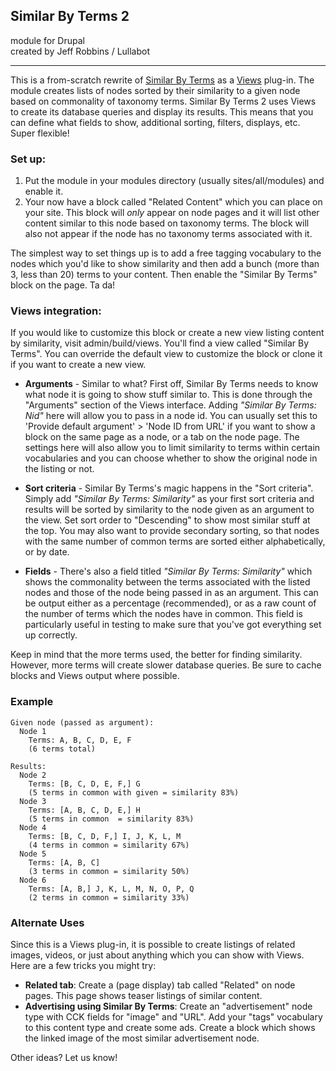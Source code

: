 ## Similar By Terms 2 ##
module for Drupal  
created by Jeff Robbins / Lullabot
- - - - - - - - - - - - - - - - - -

This is a from-scratch rewrite of [Similar By Terms](http://drupal.org/project/similarterms) as a [Views](http://drupal.org/project/views) plug-in. The module creates lists of nodes sorted by their similarity to a given node based on commonality of taxonomy terms. Similar By Terms 2 uses Views to create its database queries and display its results. This means that you can define what fields to show, additional sorting, filters, displays, etc. Super flexible!

### Set up: ###

1) Put the module in your modules directory (usually sites/all/modules) and enable it.
2) Your now have a block called "Related Content" which you can place on your site. This block will *only* appear on node pages and it will list other content similar to this node based on taxonomy terms. The block will also not appear if the node has no taxonomy terms associated with it.

The simplest way to set things up is to add a free tagging vocabulary to the nodes which you'd like to show similarity and then add a bunch (more than 3, less than 20) terms to your content. Then enable the "Similar By Terms" block on the page. Ta da!

### Views integration: ###

If you would like to customize this block or create a new view listing content by similarity, visit admin/build/views. You'll find a view called "Similar By Terms". You can override the default view to customize the block or clone it if you want to create a new view.

- **Arguments** - Similar to what? First off, Similar By Terms needs to know what node it is going to show stuff similar to. This is done through the "Arguments" section of the Views interface. Adding *"Similar By Terms: Nid"* here will allow you to pass in a node id. You can usually set this to 'Provide default argument' > 'Node ID from URL' if you want to show a block on the same page as a node, or a tab on the node page. The settings here will also allow you to limit similarity to terms within certain vocabularies and you can choose whether to show the original node in the listing or not.

- **Sort criteria** - Similar By Terms's magic happens in the "Sort criteria". Simply add *"Similar By Terms: Similarity"* as your first sort criteria and results will be sorted by similarity to the node given as an argument to the view. Set sort order to "Descending" to show most similar stuff at the top. You may also want to provide secondary sorting, so that nodes with the same number of common terms are sorted either alphabetically, or by date.

- **Fields** - There's also a field titled *"Similar By Terms: Similarity"* which shows the commonality between the terms associated with the listed nodes and those of the node being passed in as an argument. This can be output either as a percentage (recommended), or as a raw count of the number of terms which the nodes have in common. This field is particularly useful in testing to make sure that you've got everything set up correctly.

Keep in mind that the more terms used, the better for finding similarity. However, more terms will create slower database queries. Be sure to cache blocks and Views output where possible.

### Example ###

    Given node (passed as argument):
      Node 1
        Terms: A, B, C, D, E, F
        (6 terms total)
  
    Results:
      Node 2
        Terms: [B, C, D, E, F,] G
        (5 terms in common with given = similarity 83%)
      Node 3
        Terms: [A, B, C, D, E,] H
        (5 terms in common  = similarity 83%)
      Node 4
        Terms: [B, C, D, F,] I, J, K, L, M
        (4 terms in common = similarity 67%)
      Node 5
        Terms: [A, B, C]
        (3 terms in common = similarity 50%)
      Node 6
        Terms: [A, B,] J, K, L, M, N, O, P, Q
        (2 terms in common = similarity 33%)
        

### Alternate Uses ###
Since this is a Views plug-in, it is possible to create listings of related images, videos, or just about anything which you can show with Views. Here are a few tricks you might try:

- __Related tab__: Create a (page display) tab called "Related" on node pages. This page shows teaser listings of similar content.
- __Advertising using Similar By Terms__: Create an "advertisement" node type with CCK fields for "image" and "URL". Add your "tags" vocabulary to this content type and create some ads. Create a block which shows the linked image of the most similar advertisement node.

Other ideas? Let us know!
